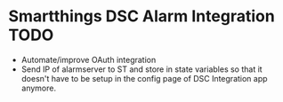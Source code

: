 # Smartthings DSC Alarm Integration TODO

* Automate/improve OAuth integration
* Send IP of alarmserver to ST and store in state variables so that it doesn't have to be setup in the config page of DSC Integration app anymore.
